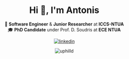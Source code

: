 <h1 align="center">Hi 👋, I'm Antonis</h1>
  
<p align="center">
  🔭 <b>Software Engineer</b> & <b>Junior Researcher</b> at <b>ICCS-NTUA</b>
  <br>
  🎓 <b>PhD Candidate</b> under Prof. D. Soudris at <b>ECE NTUA</b>
  </p>

<p align="center">
  <a href="https://linkedin.com/in/akarteris" target="_blank" rel="noreferrer"> <img src="https://img.shields.io/badge/LinkedIn-blue?style=flat&logo=linkedin&labelColor=blue" alt="linkedin" /> </a>
</p>

<p align="center">
   <img src="https://github-readme-stats.vercel.app/api/top-langs?username=uphilld&show_icons=true&locale=en&layout=compact&langs_count=6&hide=javascript&theme=tokyonight&hide_title=true" alt="uphilld" />
</p>

